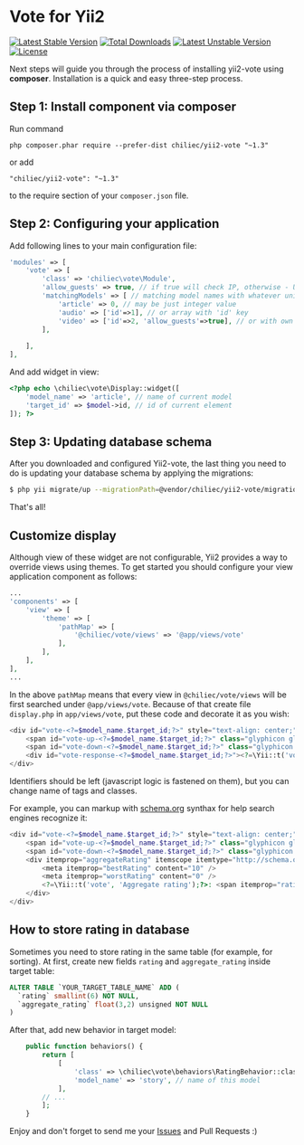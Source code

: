 Vote for Yii2
======================

[![Latest Stable Version](https://poser.pugx.org/chiliec/yii2-vote/v/stable.svg)](https://packagist.org/packages/chiliec/yii2-vote) [![Total Downloads](https://poser.pugx.org/chiliec/yii2-vote/downloads.svg)](https://packagist.org/packages/chiliec/yii2-vote) [![Latest Unstable Version](https://poser.pugx.org/chiliec/yii2-vote/v/unstable.svg)](https://packagist.org/packages/chiliec/yii2-vote) [![License](https://poser.pugx.org/chiliec/yii2-vote/license.svg)](https://packagist.org/packages/chiliec/yii2-vote)

Next steps will guide you through the process of installing yii2-vote using **composer**. Installation is a quick and easy three-step process.

Step 1: Install component via composer
------------------------------------

Run command

```
php composer.phar require --prefer-dist chiliec/yii2-vote "~1.3"
```

or add

```
"chiliec/yii2-vote": "~1.3"
```

to the require section of your `composer.json` file.


Step 2: Configuring your application
------------------------------------

Add following lines to your main configuration file:

```php
'modules' => [
	'vote' => [
		'class' => 'chiliec\vote\Module',
		'allow_guests' => true, // if true will check IP, otherwise - UserID. Can be changed at any time
		'matchingModels' => [ // matching model names with whatever unique integer ID
			'article' => 0, // may be just integer value
			'audio' => ['id'=>1], // or array with 'id' key
			'video' => ['id'=>2, 'allow_guests'=>true], // or with own value of 'allow_guests' for any models
		],
		
	],
],
```

And add widget in view:

```php
<?php echo \chiliec\vote\Display::widget([
	'model_name' => 'article', // name of current model
	'target_id' => $model->id, // id of current element
]); ?>
```

Step 3: Updating database schema
--------------------------------

After you downloaded and configured Yii2-vote, the last thing you need to do is updating your database schema by applying the migrations:

```bash
$ php yii migrate/up --migrationPath=@vendor/chiliec/yii2-vote/migrations
```

That's all! 

Customize display
-----------------
Although view of these widget are not configurable, Yii2 provides a way to override views using themes. To get started you should configure your view application component as follows:

```php
...
'components' => [
    'view' => [
        'theme' => [
            'pathMap' => [
                '@chiliec/vote/views' => '@app/views/vote'
            ],
        ],
    ],
],
...
```

In the above `pathMap` means that every view in `@chiliec/vote/views` will be first searched under `@app/views/vote`. Because of that create file `display.php` in `app/views/vote`, put these code and decorate it as you wish:

```php
<div id="vote-<?=$model_name.$target_id;?>" style="text-align: center;">
    <span id="vote-up-<?=$model_name.$target_id;?>" class="glyphicon glyphicon-thumbs-up" onclick="vote('<?=$model_name;?>',<?=$target_id;?>,'like'); return false;" style="cursor:pointer;"><?=$rating['likes'];?></span>&nbsp;
    <span id="vote-down-<?=$model_name.$target_id;?>" class="glyphicon glyphicon-thumbs-down" onclick="vote('<?=$model_name;?>',<?=$target_id;?>,'dislike'); return false;" style="cursor:pointer;"><?=$rating['dislikes'];?></span>
    <div id="vote-response-<?=$model_name.$target_id;?>"><?=\Yii::t('vote', 'Aggregate rating');?>: <?=$rating['aggregate_rating'];?></div>
</div>
```

Identifiers should be left (javascript logic is fastened on them), but you can change name of tags and classes.

For example, you can markup with [schema.org](http://schema.org/AggregateRating) synthax for help search engines recognize it:

```php
<div id="vote-<?=$model_name.$target_id;?>" style="text-align: center;">
    <span id="vote-up-<?=$model_name.$target_id;?>" class="glyphicon glyphicon-thumbs-up" onclick="vote('<?=$model_name;?>',<?=$target_id;?>,'like'); return false;" style="cursor:pointer;"><?=$rating['likes'];?></span>&nbsp;
    <span id="vote-down-<?=$model_name.$target_id;?>" class="glyphicon glyphicon-thumbs-down" onclick="vote('<?=$model_name;?>',<?=$target_id;?>,'dislike'); return false;" style="cursor:pointer;"><?=$rating['dislikes'];?></span>
    <div itemprop="aggregateRating" itemscope itemtype="http://schema.org/AggregateRating" id="vote-response-<?=$model_name.$target_id;?>">
        <meta itemprop="bestRating" content="10" />
        <meta itemprop="worstRating" content="0" />
        <?=\Yii::t('vote', 'Aggregate rating');?>: <span itemprop="ratingValue"><?=$rating['aggregate_rating'];?> based on <span itemprop="ratingCount"><?=$rating['likes']+$rating['dislikes'];?></span> reviews
    </div>
</div>
````

How to store rating in database
-------------------------------
Sometimes you need to store rating in the same table (for example, for sorting). 
At first, create new fields `rating` and `aggregate_rating` inside target table: 

```sql
ALTER TABLE `YOUR_TARGET_TABLE_NAME` ADD (
  `rating` smallint(6) NOT NULL,
  `aggregate_rating` float(3,2) unsigned NOT NULL
)
```

After that, add new behavior in target model:

```php
    public function behaviors() {
        return [
            [
                'class' => \chiliec\vote\behaviors\RatingBehavior::className(),
                'model_name' => 'story', // name of this model
            ],
        // ...
        ];
    }
```


Enjoy and don't forget to send me your [Issues](https://github.com/Chiliec/yii2-vote/issues) and Pull Requests :)
